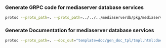 ### Generate GRPC code for mediaserver database services
```bash
protoc --proto_path=. --proto_path=../../../mediaserverdb/pkg/mediaserverdbproto/ --go_out=. --go_opt=paths=source_relative --go-grpc_out=. --go-grpc_opt=paths=source_relative *.proto
```

### Generate Documentation for mediaserver database services
```bash
protoc --proto_path=. --doc_out="template=doc/gen_doc_tpl/tmpl.html:doc/"  *.proto
```
